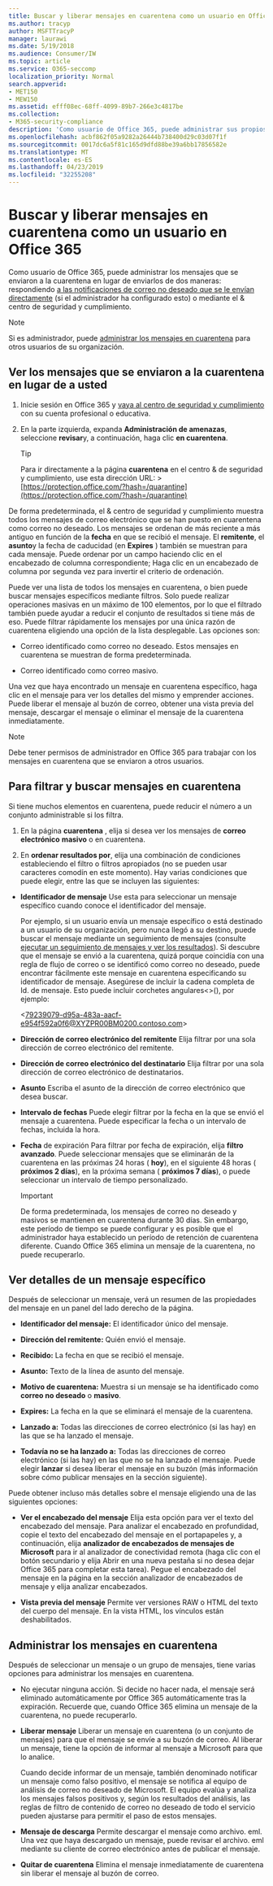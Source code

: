```yaml
---
title: Buscar y liberar mensajes en cuarentena como un usuario en Office 365
ms.author: tracyp
author: MSFTTracyP
manager: laurawi
ms.date: 5/19/2018
ms.audience: Consumer/IW
ms.topic: article
ms.service: O365-seccomp
localization_priority: Normal
search.appverid:
- MET150
- MEW150
ms.assetid: efff08ec-68ff-4099-89b7-266e3c4817be
ms.collection:
- M365-security-compliance
description: 'Como usuario de Office 365, puede administrar sus propios mensajes de correo no deseado en cuarentena de dos maneras: respondiendo a las notificaciones de correo no deseado que se le envían directamente (si el administrador ha configurado esta característica) o mediante la característica de cuarentena de correo &amp; no deseado en el cumplimiento de seguridad Datacenter.'
ms.openlocfilehash: acbf862f05a9282a26444b738400d29c03d07f1f
ms.sourcegitcommit: 0017dc6a5f81c165d9dfd88be39a6bb17856582e
ms.translationtype: MT
ms.contentlocale: es-ES
ms.lasthandoff: 04/23/2019
ms.locfileid: "32255208"
---
```

# <a name="find-and-release-quarantined-messages-as-a-user-in-office-365"></a>Buscar y liberar mensajes en cuarentena como un usuario en Office 365

Como usuario de Office 365, puede administrar los mensajes que se enviaron a la cuarentena en lugar de enviarlos de dos maneras: respondiendo [a las notificaciones de correo no deseado que se le envían directamente](use-spam-notifications-to-release-and-report-quarantined-messages.md) (si el administrador ha configurado esto) o mediante el &amp; centro de seguridad y cumplimiento. 
  
> [!NOTE]
> Si es administrador, puede [administrar los mensajes en cuarentena](manage-quarantined-messages-and-files.md) para otros usuarios de su organización. 
  
## <a name="view-messages-that-were-sent-to-quarantine-instead-of-to-you"></a>Ver los mensajes que se enviaron a la cuarentena en lugar de a usted

1. Inicie sesión en Office 365 y [vaya al centro de seguridad y cumplimiento](go-to-the-securitycompliance-center.md) con su cuenta profesional o educativa. 
    
2. En la parte izquierda, expanda **Administración de amenazas**, seleccione **revisar**y, a continuación, haga clic **en cuarentena**.
    
    > [!TIP]
    > Para ir directamente a la página **cuarentena** en el centro &amp; de seguridad y cumplimiento, use esta dirección URL: >[https://protection.office.com/?hash=/quarantine](https://protection.office.com/?hash=/quarantine)
  
De forma predeterminada, el &amp; centro de seguridad y cumplimiento muestra todos los mensajes de correo electrónico que se han puesto en cuarentena como correo no deseado. Los mensajes se ordenan de más reciente a más antiguo en función de la **fecha** en que se recibió el mensaje. El **remitente**, el **asunto**y la fecha de caducidad (en **Expires** ) también se muestran para cada mensaje. Puede ordenar por un campo haciendo clic en el encabezado de columna correspondiente; Haga clic en un encabezado de columna por segunda vez para invertir el criterio de ordenación. 
  
Puede ver una lista de todos los mensajes en cuarentena, o bien puede buscar mensajes específicos mediante filtros. Solo puede realizar operaciones masivas en un máximo de 100 elementos, por lo que el filtrado también puede ayudar a reducir el conjunto de resultados si tiene más de eso. Puede filtrar rápidamente los mensajes por una única razón de cuarentena eligiendo una opción de la lista desplegable. Las opciones son:
  
- Correo identificado como correo no deseado. Estos mensajes en cuarentena se muestran de forma predeterminada.
    
- Correo identificado como correo masivo.
    
Una vez que haya encontrado un mensaje en cuarentena específico, haga clic en el mensaje para ver los detalles del mismo y emprender acciones. Puede liberar el mensaje al buzón de correo, obtener una vista previa del mensaje, descargar el mensaje o eliminar el mensaje de la cuarentena inmediatamente.
  
> [!NOTE]
> Debe tener permisos de administrador en Office 365 para trabajar con los mensajes en cuarentena que se enviaron a otros usuarios. 
  
## <a name="to-filter-and-find-quarantined-messages"></a>Para filtrar y buscar mensajes en cuarentena

Si tiene muchos elementos en cuarentena, puede reducir el número a un conjunto administrable si los filtra.
  
1. En la página **cuarentena** , elija si desea ver los mensajes de **correo electrónico** **masivo** o en cuarentena. 
    
2. En **ordenar resultados por**, elija una combinación de condiciones estableciendo el filtro o filtros apropiados (no se pueden usar caracteres comodín en este momento). Hay varias condiciones que puede elegir, entre las que se incluyen las siguientes:
    
  - **Identificador de mensaje** Use esta para seleccionar un mensaje específico cuando conoce el identificador del mensaje. 
    
    Por ejemplo, si un usuario envía un mensaje específico o está destinado a un usuario de su organización, pero nunca llegó a su destino, puede buscar el mensaje mediante un seguimiento de mensajes (consulte [ejecutar un seguimiento de mensajes y ver los resultados](https://go.microsoft.com/fwlink/?LinkId=799737)). Si descubre que el mensaje se envió a la cuarentena, quizá porque coincidía con una regla de flujo de correo o se identificó como correo no deseado, puede encontrar fácilmente este mensaje en cuarentena especificando su identificador de mensaje. Asegúrese de incluir la cadena completa de Id. de mensaje. Esto puede incluir corchetes angulares\<\>(), por ejemplo:
    
    \<79239079-d95a-483a-aacf-e954f592a0f6@XYZPR00BM0200.contoso.com\>
    
  - **Dirección de correo electrónico del remitente** Elija filtrar por una sola dirección de correo electrónico del remitente. 
    
  - **Dirección de correo electrónico del destinatario** Elija filtrar por una sola dirección de correo electrónico de destinatarios. 
    
  - **Asunto** Escriba el asunto de la dirección de correo electrónico que desea buscar. 
    
  - **Intervalo de fechas** Puede elegir filtrar por la fecha en la que se envió el mensaje a cuarentena. Puede especificar la fecha o un intervalo de fechas, incluida la hora. 
    
  - **Fecha** de expiración Para filtrar por fecha de expiración, elija **filtro avanzado**. Puede seleccionar mensajes que se eliminarán de la cuarentena en las próximas 24 horas ( **hoy**), en el siguiente 48 horas ( **próximos 2 días**), en la próxima semana ( **próximos 7 días**), o puede seleccionar un intervalo de tiempo personalizado.
    
    > [!IMPORTANT]
    > De forma predeterminada, los mensajes de correo no deseado y masivos se mantienen en cuarentena durante 30 días. Sin embargo, este período de tiempo se puede configurar y es posible que el administrador haya establecido un período de retención de cuarentena diferente. Cuando Office 365 elimina un mensaje de la cuarentena, no puede recuperarlo. 
  
## <a name="view-details-for-a-specific-message"></a>Ver detalles de un mensaje específico

Después de seleccionar un mensaje, verá un resumen de las propiedades del mensaje en un panel del lado derecho de la página.
  
- **Identificador del mensaje:** El identificador único del mensaje. 
    
- **Dirección del remitente:** Quién envió el mensaje. 
    
- **Recibido:** La fecha en que se recibió el mensaje. 
    
- **Asunto:** Texto de la línea de asunto del mensaje. 
    
- **Motivo de cuarentena:** Muestra si un mensaje se ha identificado como **correo no deseado** o **masivo**.
    
- **Expires:** La fecha en la que se eliminará el mensaje de la cuarentena. 
    
- **Lanzado a:** Todas las direcciones de correo electrónico (si las hay) en las que se ha lanzado el mensaje. 
    
- **Todavía no se ha lanzado a:** Todas las direcciones de correo electrónico (si las hay) en las que no se ha lanzado el mensaje. Puede elegir **lanzar** si desea liberar el mensaje en su buzón (más información sobre cómo publicar mensajes en la sección siguiente). 
    
Puede obtener incluso más detalles sobre el mensaje eligiendo una de las siguientes opciones:
  
- **Ver el encabezado del mensaje** Elija esta opción para ver el texto del encabezado del mensaje. Para analizar el encabezado en profundidad, copie el texto del encabezado del mensaje en el portapapeles y, a continuación, elija **analizador de encabezados de mensajes de Microsoft** para ir al analizador de conectividad remota (haga clic con el botón secundario y elija Abrir en una nueva pestaña si no desea dejar Office 365 para completar esta tarea). Pegue el encabezado del mensaje en la página en la sección analizador de encabezados de mensaje y elija analizar encabezados. 
    
- **Vista previa del mensaje** Permite ver versiones RAW o HTML del texto del cuerpo del mensaje. En la vista HTML, los vínculos están deshabilitados. 
    
## <a name="manage-your-quarantined-messages"></a>Administrar los mensajes en cuarentena

Después de seleccionar un mensaje o un grupo de mensajes, tiene varias opciones para administrar los mensajes en cuarentena.
  
- No ejecutar ninguna acción. Si decide no hacer nada, el mensaje será eliminado automáticamente por Office 365 automáticamente tras la expiración. Recuerde que, cuando Office 365 elimina un mensaje de la cuarentena, no puede recuperarlo.
    
- **Liberar mensaje** Liberar un mensaje en cuarentena (o un conjunto de mensajes) para que el mensaje se envíe a su buzón de correo. Al liberar un mensaje, tiene la opción de informar al mensaje a Microsoft para que lo analice. 
    
    Cuando decide informar de un mensaje, también denominado notificar un mensaje como falso positivo, el mensaje se notifica al equipo de análisis de correo no deseado de Microsoft. El equipo evalúa y analiza los mensajes falsos positivos y, según los resultados del análisis, las reglas de filtro de contenido de correo no deseado de todo el servicio pueden ajustarse para permitir el paso de estos mensajes.
    
- **Mensaje de descarga** Permite descargar el mensaje como archivo. eml. Una vez que haya descargado un mensaje, puede revisar el archivo. eml mediante su cliente de correo electrónico antes de publicar el mensaje. 
    
- **Quitar de cuarentena** Elimina el mensaje inmediatamente de cuarentena sin liberar el mensaje al buzón de correo. 
    

